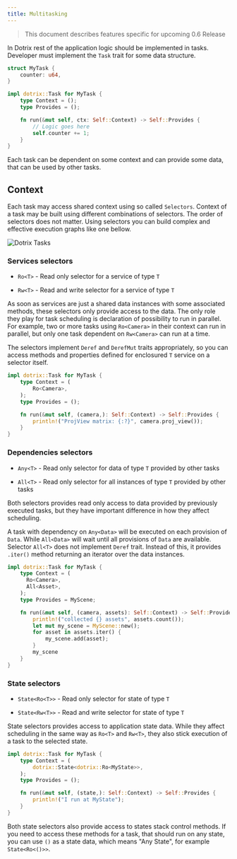 ```yaml
---
title: Multitasking
---
```


> This document describes features specific for upcoming 0.6 Release

In Dotrix rest of the application logic should be implemented in
tasks. Developer must implement the `Task` trait for some data
structure.

```rust
struct MyTask {
    counter: u64,
}

impl dotrix::Task for MyTask {
    type Context = ();
    type Provides = ();

    fn run(&mut self, ctx: Self::Context) -> Self::Provides {
        // Logic goes here
        self.counter += 1;
    }
}
```

Each task can be dependent on some context and can provide some data,
that can be used by other tasks.

## Context

Each task may access shared context using so called `Selectors`.
Context of a task may be built using different combinations of
selectors. The order of selectors does not matter. Using selectors
you can build complex and effective execution graphs like one bellow.

![Dotrix Tasks](/blog/dotrix-0.6-announcement/dotrix-tasks.png)

### Services selectors

- `Ro<T>` - Read only selector for a service of type `T`

- `Rw<T>` - Read and write selector for a service of type `T`

As soon as services are just a shared data instances with some
associated methods, these selectors only provide access to the data.
The only role they play for task scheduling is declaration of
possibility to run in parallel. For example, two or more tasks
using `Ro<Camera>` in their context can run in parallel, but only
one task dependent on `Rw<Camera>` can run at a time.

The selectors implement `Deref` and `DerefMut` traits appropriately,
so you can access methods and properties defined for enclosured `T`
service on a selector itself.

```rust
impl dotrix::Task for MyTask {
    type Context = (
        Ro<Camera>,
    );
    type Provides = ();

    fn run(&mut self, (camera,): Self::Context) -> Self::Provides {
        println!("ProjView matrix: {:?}", camera.proj_view());
    }
}
```

### Dependencies selectors

- `Any<T>` - Read only selector for data of type `T` provided by
other tasks

- `All<T>` - Read only selector for all instances of type `T`
provided by other tasks

Both selectors provides read only access to data provided by
previously executed tasks, but they have important difference in how
they affect scheduling.

A task with dependency on `Any<Data>` will be executed on each
provision of `Data`. While `All<Data>` will wait until all
provisions of `Data` are available. Selector `All<T>` does not
implement `Deref` trait. Instead of this, it provides `.iter()`
method returning an iterator over the data instances.

```rust
impl dotrix::Task for MyTask {
    type Context = (
      Ro<Camera>,
      All<Asset>,
    );
    type Provides = MyScene;

    fn run(&mut self, (camera, assets): Self::Context) -> Self::Provides {
        println!("collected {} assets", assets.count());
        let mut my_scene = MyScene::new();
        for asset in assets.iter() {
            my_scene.add(asset);
        }
        my_scene
    }
}
```

### State selectors

- `State<Ro<T>>` - Read only selector for state of type `T`

- `State<Rw<T>>` - Read and write selector for state of type `T`

State selectors provides access to application state data. While
they affect scheduling in the same way as `Ro<T>` and `Rw<T>`,
they also stick execution of a task to the selected state.

```rust
impl dotrix::Task for MyTask {
    type Context = (
        dotrix::State<dotrix::Ro<MyState>>,
    );
    type Provides = ();

    fn run(&mut self, (state,): Self::Context) -> Self::Provides {
        println!("I run at MyState");
    }
}
```

Both state selectors also provide access to states stack control
methods. If you need to access these methods for a task, that should
run on any state, you can use `()` as a state data, which means
"Any State", for example `State<Ro<()>>`.
